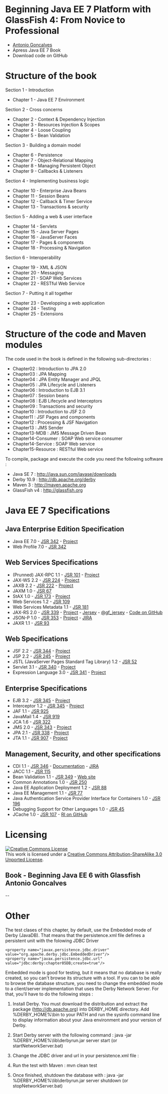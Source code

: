 # Beginning Java EE 7 Platform with GlassFish 4: From Novice to Professional

* [Antonio Goncalves](http://http://www.antoniogoncalves.org)
* Apress Java EE 7 Book
* Download code on GitHub

# Structure of the book

Section 1 - Introduction

* Chapter 1 - Java EE 7 Environment

Section 2 - Cross concerns

* Chapter 2 - Context & Dependency Injection
* Chapter 3 - Resources Injection & Scopes
* Chapter 4 - Loose Coupling
* Chapter 5 - Bean Validation

Section 3 - Building a domain model

* Chapter 6 - Persistence
* Chapter 7 - Object-Relational Mapping
* Chapter 8 - Managing Persistent Object
* Chapter 9 - Callbacks & Listeners

Section 4 - Implementing business logic

* Chapter 10 - Enterprise Java Beans
* Chapter 11 - Session Beans
* Chapter 12 - Callback & Timer Service
* Chapter 13 - Transactions & security

Section 5 - Adding a web & user interface

* Chapter 14 - Servlets
* Chapter 15 - Java Server Pages
* Chapter 16 - JavaServer Faces
* Chapter 17 - Pages & components
* Chapter 18 - Processing & Navigation

Section 6 - Interoperability

* Chapter 19 - XML & JSON
* Chapter 20 - Messaging
* Chapter 21 - SOAP Web Services
* Chapter 22 - RESTful Web Service

Section 7 - Putting it all together

* Chapter 23 - Developping a web application
* Chapter 24 - Testing
* Chapter 25 - Extensions


# Structure of the code and Maven modules

The code used in the book is defined in the following sub-directories :

* Chapter02 : Introduction to JPA 2.0
* Chapter03 : JPA Mapping
* Chapter04 : JPA Entity Manager and JPQL
* Chapter05 : JPA Lifecycle and Listeners
* Chapter06 : Introduction to EJB 3.1
* Chapter07 : Session beans
* Chapter08 : EJB Lifecycle and Interceptors
* Chapter09 : Transactions and security
* Chapter10 : Introduction to JSF 2.0
* Chapter11 : JSF Pages and components
* Chapter12 : Processing & JSF Navigation
* Chapter13 : JMS Sender
* Chapter13-MDB : JMS Message Driven Bean
* Chapter14-Consumer : SOAP Web service consumer
* Chapter14-Service : SOAP Web service
* Chapter15-Resource : RESTful Web service

To compile, package and execute the code you need the following software :

* Java SE 7 : http://java.sun.com/javase/downloads
* Derby 10.9 : http://db.apache.org/derby
* Maven 3 : http://maven.apache.org
* GlassFish v4 : http://glassfish.org

# Java EE 7 Specifications

## Java Enterprise Edition Specification

* Java EE 7.0 - [JSR 342](http://http://jcp.org/en/jsr/detail?id=342) - [Project](http://java.net/projects/javaee-spec)
* Web Profile 7.0 - [JSR 342](http://http://jcp.org/en/jsr/detail?id=342)

## Web Services Specifications

* (Prunned) JAX-RPC 1.1 - [JSR 101](http://jcp.org/en/jsr/detail?id=101) - [Project](http://java.net/projects/jax-rpc)
* JAX-WS 2.2 - [JSR 224](http://jcp.org/en/jsr/detail?id=224) - [Project](http://java.net/projects/jax-ws)
* JAXB 2.2 - [JSR 222](http://jcp.org/en/jsr/detail?id=222) - [Project](http://jaxb.java.net/)
* JAXM 1.0 - [JSR 67](http://jcp.org/en/jsr/detail?id=67)
* StAX 1.0 - [JSR 173](http://jcp.org/en/jsr/detail?id=173) - [Project](http://java.net/projects/sjsxp)
* Web Services 1.2 - [JSR 109](http://jcp.org/en/jsr/detail?id=109)
* Web Services Metadata 1.1 - [JSR 181](http://jcp.org/en/jsr/detail?id=181)
* JAX-RS 2.0 - [JSR 339](http://jcp.org/en/jsr/detail?id=339) - [Project](http://java.net/projects/jax-rs-spec) - [Jersey](http://jersey.java.net/) - [@gf_jersey](https://twitter.com/gf_jersey) - [Code on GitHub](https://github.com/jersey/jersey)
* JSON-P 1.0 - [JSR 353](http://jcp.org/en/jsr/detail?id=353) - [Project](http://java.net/projects/json-processing-spec) - [JIRA](http://java.net/jira/browse/JSON_PROCESSING_SPEC)
* JAXR 1.1 - [JSR 93](http://jcp.org/en/jsr/detail?id=93)

## Web Specifications

* JSF 2.2 - [JSR 344](http://jcp.org/en/jsr/detail?id=344) - [Project](http://javaserverfaces.java.net/)
* JSP 2.2 - [JSR 245](http://jcp.org/en/jsr/detail?id=245) - [Project](http://java.net/projects/jsp)
* JSTL (JavaServer Pages Standard Tag Library) 1.2 - [JSR 52](http://jcp.org/en/jsr/detail?id=52)
* Servlet 3.1 - [JSR 340](http://jcp.org/en/jsr/detail?id=340) - [Project](http://java.net/projects/servlet-spec/)
* Expression Language 3.0 - [JSR 341](http://jcp.org/en/jsr/detail?id=341) - [Project](http://java.net/projects/el-spec)

## Enterprise Specifications

* EJB 3.2 - [JSR 345](http://jcp.org/en/jsr/detail?id=345) - [Project](http://java.net/projects/ejb-spec)
* Interceptor 1.2 - [JSR 345](http://jcp.org/en/jsr/detail?id=345) - [Project](http://java.net/projects/interceptors-spec)
* JAF 1.1 - [JSR 925](http://jcp.org/en/jsr/detail?id=925)
* JavaMail 1.4 - [JSR 919](http://jcp.org/en/jsr/detail?id=919)
* JCA 1.6 - [JSR 322](http://jcp.org/en/jsr/detail?id=322)
* JMS 2.0 - [JSR 343](http://jcp.org/en/jsr/detail?id=343) - [Project](http://java.net/projects/mq)
* JPA 2.1 - [JSR 338](http://jcp.org/en/jsr/detail?id=338) - [Project](http://java.net/projects/jpa-spec)
* JTA 1.1 - [JSR 907](http://jcp.org/en/jsr/detail?id=907) - [Project](http://java.net/projects/jta-spec/)

## Management, Security, and other specifications

* CDI 1.1 - [JSR 346](http://jcp.org/en/jsr/detail?id=346) - [Documentation](http://docs.jboss.org/cdi/spec/) - [JIRA](https://issues.jboss.org/browse/CDI)
* JACC 1.1 - [JSR 115](http://jcp.org/en/jsr/detail?id=115)
* Bean Validation 1.1 - [JSR 349](http://jcp.org/en/jsr/detail?id=349) - [Web site](http://beanvalidation.org/)
* Common Annotations 1.0 - [JSR 250](http://jcp.org/en/jsr/detail?id=250)
* Java EE Application Deployment 1.2 - [JSR 88](http://jcp.org/en/jsr/detail?id=88)
* Java EE Management 1.1 - [JSR 77](http://jcp.org/en/jsr/detail?id=77)
* Java Authentication Service Provider Interface for Containers 1.0 - [JSR 196](http://jcp.org/en/jsr/detail?id=196)
* Debugging Support for Other Languages 1.0 - [JSR 45](http://jcp.org/en/jsr/detail?id=45)
* JCache 1.0 - [JSR 107](http://jcp.org/en/jsr/detail?id=107) - [RI on GitHub](https://github.com/jsr107/RI)

# Licensing

<a rel="license" href="http://creativecommons.org/licenses/by-sa/3.0/"><img alt="Creative Commons License" style="border-width:0" src="http://i.creativecommons.org/l/by-sa/3.0/88x31.png" /></a><br />This work is licensed under a <a rel="license" href="http://creativecommons.org/licenses/by-sa/3.0/">Creative Commons Attribution-ShareAlike 3.0 Unported License</a>.

Book - Beginning Java EE 6 with Glassfish
Antonio Goncalves
--
--

# Other

The test clases of this chapter, by default, use the Embedded mode of Derby (JavaDB). That means that the persistence.xml file defines a persistent unit with the folowing JDBC Driver

    <property name="javax.persistence.jdbc.driver" value="org.apache.derby.jdbc.EmbeddedDriver"/>
    <property name="javax.persistence.jdbc.url" value="jdbc:derby:chapter05DB;create=true"/>

Embedded mode is good for testing, but it means that no database is really created, so you can't browse its structure with a tool. If you can to be able to browse the database structure, you need to change the embedded mode to a client/server implementation that uses the Derby Network Server. For that, you'll have to do the following steps :

1. Install Derby. You must download the distribution and extract the package (http://db.apache.org) into DERBY_HOME directory. Add %DERBY_HOME%\bin to your PATH and run the sysinfo command line to display information about your Java environment and your version of Derby.
2. Start Derby server with the following command : java -jar %DERBY_HOME%\lib\derbyrun.jar server start (or startNetworkServer.bat)
3. Change the JDBC driver and url in your persistence.xml file :

    <property name="javax.persistence.jdbc.driver" value="org.apache.derby.jdbc.ClientDriver"/>
    <property name="javax.persistence.jdbc.url" value="jdbc:derby://localhost:1527/chapter05DB;create=true"/>

4. Run the test with Maven : mvn clean test
5. Once finished, shutdown the database with : java -jar %DERBY_HOME%\lib\derbyrun.jar server shutdown (or stopNetworkServer.bat)
